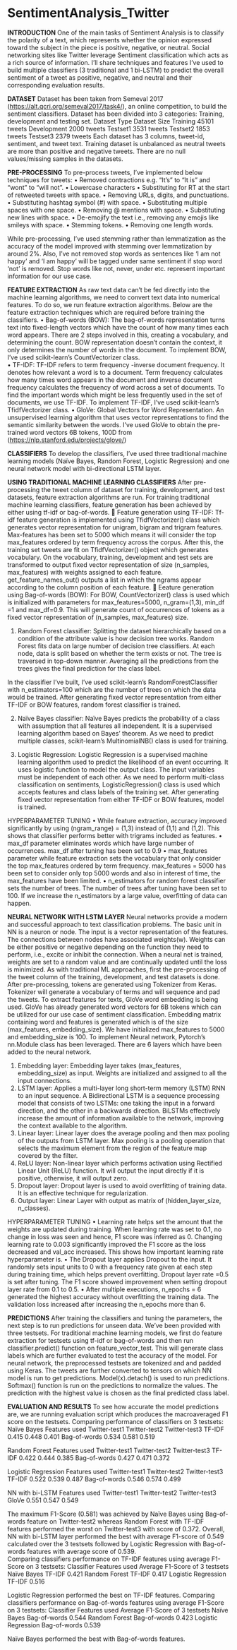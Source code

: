 # SentimentAnalysis_Twitter

**INTRODUCTION**
One of the main tasks of Sentiment Analysis is to classify the polarity of a text, which represents whether the opinion expressed toward the subject in the piece is positive, negative, or neutral. Social networking sites like Twitter leverage Sentiment classification which acts as a rich source of information. I’ll share techniques and features I’ve used to build multiple classifiers (3 traditional and 1 bi-LSTM) to predict the overall sentiment of a tweet as positive, negative, and neutral and their corresponding evaluation results.	

**DATASET**
Dataset has been taken from Semeval 2017 (https://alt.qcri.org/semeval2017/task4/), an online competition, to build the sentiment classifiers. Dataset has been divided into 3 categories: Training, development and testing set. 
Dataset Type	Dataset Size
Training	    45101 tweets
Development 	2000 tweets
Testset1	    3531 tweets
Testset2	    1853 tweets
Testset3	    2379 tweets
Each dataset has 3 columns, tweet-id, sentiment, and tweet text. Training dataset is unbalanced as neutral tweets are more than positive and negative tweets. There are no null values/missing samples in the datasets.     

**PRE-PROCESSING**
To pre-process tweets, I’ve implemented below techniques for tweets:
•	Removed contractions e.g. “It’s” to “It is” and “wont” to “will not”.
•	Lowercase characters
•	Substituting for RT at the start of retweeted tweets with space.
•	Removing URLs, digits, and punctuations.
•	Substituting hashtag symbol (#) with space.
•	Substituting multiple spaces with one space.
•	Removing @ mentions with space.
•	Substituting new lines with space.
•	De-emojify the text i.e., removing any emojis like smileys with space.
•	Stemming tokens. 
•	Removing one length words.

While pre-processing, I’ve used stemming rather than lemmatization as the accuracy of the model improved with stemming over lemmatization by around 2%. Also, I’ve not removed stop words as sentences like ‘I am not happy’ and ‘I am happy’ will be tagged under same sentiment if stop word ‘not’ is removed. Stop words like not, never, under etc. represent important information for our use case. 

**FEATURE EXTRACTION**
As raw text data can’t be fed directly into the machine learning algorithms, we need to convert text data into numerical features. To do so, we run feature extraction algorithms. Below are the feature extraction techniques which are required before training the classifiers. 
•	Bag-of-words (BOW): The bag-of-words representation turns text into fixed-length vectors which have the count of how many times each word appears. There are 2 steps involved in this, creating a vocabulary, and determining the count. BOW representation doesn’t contain the context, it only determines the number of words in the document. To implement BOW, I’ve used scikit-learn’s CountVectorizer class.  
•	TF-IDF: TF-IDF refers to term frequency -inverse document frequency. It denotes how relevant a word is to a document. Term frequency calculates how many times word appears in the document and inverse document frequency calculates the frequency of word across a set of documents. To find the important words which might be less frequently used in the set of documents, we use TF-IDF. To implement TF-IDF, I’ve used scikit-learn’s TfidfVectorizer class.
•	GloVe: Global Vectors for Word Representation. An unsupervised learning algorithm that uses vector representations to find the semantic similarity between the words. I’ve used GloVe to obtain the pre-trained word vectors 6B tokens, 100D from (https://nlp.stanford.edu/projects/glove/)

**CLASSIFIERS**
To develop the classifiers, I’ve used three traditional machine learning models (Naïve Bayes, Random Forest, Logistic Regression) and one neural network model with bi-directional LSTM layer. 

**USING TRADITIONAL MACHINE LEARNING CLASSIFIERS**
After pre-processing the tweet column of dataset for training, development, and test datasets, feature extraction algorithms are run. For training traditional machine learning classifiers, feature generation has been achieved by either using tf-idf or bag-of-words.
	Feature generation using TF-IDF: Tf-idf feature generation is implemented using TfidfVectorizer() class which generates vector representation for unigram, bigram and trigram features. Max-features has been set to 5000 which means it will consider the top max_features ordered by term frequency across the corpus. After this, the training set tweets are fit on TfidfVectorizer() object which generates vocabulary. On the vocabulary, training, development and test sets are transformed to output fixed vector representation of size (n_samples, max_features) with weights assigned to each feature. get_feature_names_out() outputs a list in which the ngrams appear according to the column position of each feature. 
	Eeature generation using Bag-of-words (BOW): For BOW, CountVectorizer() class is used which is initialized with parameters for max_features=5000, n_gram=(1,3), min_df =1 and max_df=0.9. This will generate count of occurrences of tokens as a fixed vector representation of (n_samples, max_features) size. 

1.	Random Forest classifier:  Splitting the dataset hierarchically based on a condition of the attribute value is how decision tree works. Random Forest fits data on large number of decision tree classifiers. At each node, data is split based on whether the term exists or not. The tree is traversed in top-down manner. Averaging all the predictions from the trees gives the final prediction for the class label. 

In the classifier I’ve built, I’ve used scikit-learn’s RandomForestClassifier with n_estimators=100 which are the number of trees on which the data would be trained. After generating fixed vector representation from either TF-IDF or BOW features, random forest classifier is trained. 

2.	Naïve Bayes classifier: Naïve Bayes predicts the probability of a class with assumption that all features all independent. It is a supervised learning algorithm based on Bayes’ theorem. As we need to predict multiple classes, scikit-learn’s MultinomialNB() class is used for training.

3.	Logistic Regression: Logistic Regression is a supervised machine learning algorithm used to predict the likelihood of an event occurring. It uses logistic function to model the output class. The input variables must be independent of each other. As we need to perform multi-class classification on sentiments, LogisticRegression() class is used which accepts features and class labels of the training set. After generating fixed vector representation from either TF-IDF or BOW features, model is trained. 

HYPERPARAMETER TUNING
•	While feature extraction, accuracy improved significantly by using (ngram_range) = (1,3) instead of (1,1) and (1,2). This shows that classifier performs better with trigrams included as features. 
•	max_df parameter eliminates words which have large number of occurrences. max_df after tuning has been set to 0.9
•	max_features parameter while feature extraction sets the vocabulary that only consider the top max_features ordered by term frequency. max_features = 5000 has been set to consider only top 5000 words and also in interest of time, the max_features have been limited. 
•	n_estimators for random forest classifier sets the number of trees. The number of trees after tuning have been set to 100. If we increase the n_estimators by a large value, overfitting of data can happen. 

**NEURAL NETWORK WITH LSTM LAYER**
Neural networks provide a modern and successful approach to text classification problems. The basic unit in NN is a neuron or node. The input is a vector representation of the features. The connections between nodes have associated weights(w). Weights can be either positive or negative depending on the function they need to perform, i.e., excite or inhibit the connection. When a neural net is trained, weights are set to a random value and are continually updated until the loss is minimized. 
As with traditional ML approaches, first the pre-processing of the tweet column of the training, development, and test datasets is done. After pre-processing, tokens are generated using Tokenizer from Keras. Tokenizer will generate a vocabulary of terms and will sequence and pad the tweets. To extract features for texts, GloVe word embedding is being used. GloVe has already generated word vectors for 6B tokens which can be utilized for our use case of sentiment classification. Embedding matrix containing word and features is generated which is of the size (max_features, embedding_size). We have initialized max_features to 5000 and embedding_size is 100. 
To implement Neural network, Pytorch’s nn.Module class has been leveraged. There are 6 layers which have been added to the neural network. 
1.	Embedding layer: Embedding layer takes (max_features, embedding_size) as input. Weights are initialized and assigned to all the input connections.
2.	LSTM layer: Applies a multi-layer long short-term memory (LSTM) RNN to an input sequence. A Bidirectional LSTM is a sequence processing model that consists of two LSTMs: one taking the input in a forward direction, and the other in a backwards direction. BiLSTMs effectively increase the amount of information available to the network, improving the context available to the algorithm.  
3.	Linear layer: Linear layer does the average pooling and then max pooling of the outputs from LSTM layer. Max pooling is a pooling operation that selects the maximum element from the region of the feature map covered by the filter.   
4.	ReLU layer: Non-linear layer which performs activation using Rectified Linear Unit (ReLU) function.  It will output the input directly if it is positive, otherwise, it will output zero.
5.	Dropout layer: Dropout layer is used to avoid overfitting of training data.  It is an effective technique for regularization.
6.	Output layer: Linear Layer with output as matrix of (hidden_layer_size, n_classes). 

HYPERPARAMETER TUNING
•	Learning rate helps set the amount that the weights are updated during training. When learning rate was set to 0.1, no change in loss was seen and hence, F1 score was inferred as 0. Changing learning rate to 0.003 significantly improved the F1 score as the loss decreased and val_acc increased. This shows how important learning rate hyperparameter is.
•	The Dropout layer applies Dropout to the input. It randomly sets input units to 0 with a frequency rate given at each step during training time, which helps prevent overfitting. Dropout layer rate =0.5 is set after tuning. The F1 score showed improvement when setting dropout layer rate from 0.1 to 0.5. 
•	After multiple executions, n_epochs = 6 generated the highest accuracy without overfitting the training data. The validation loss increased after increasing the n_epochs more than 6. 

**PREDICTIONS**
After training the classifiers and tuning the parameters, the next step is to run predictions for unseen data. We’ve been provided with three testsets. 
For traditional machine learning models, we first do feature extraction for testsets using tf-idf or bag-of-words and then run classifier.predict() function on feature_vector_test. This will generate class labels which are further evaluated to test the accuracy of the model.
For neural network, the preprocessed testsets are tokenized and and padded using Keras. The tweets are further converted to tensors on which NN model is run to get predictions. Model(x).detach() is used to run predictions. Softmax() function is run on the predictions to normalize the values. The prediction with the highest value is chosen as the final predicted class label.

**EVALUATION AND RESULTS**
To see how accurate the model predictions are, we are running evaluation script which produces the macroaveraged F1 score on the testsets. 
Comparing performance of classifiers on 3 testsets:
Naïve Bayes	Features used	Twitter-test1	Twitter-test2	Twitter-test3
	            TF-IDF	     0.415	          0.448	        0.401
	            Bag-of-words 0.534	          0.581	        0.519

Random Forest	Features used	Twitter-test1	Twitter-test2	Twitter-test3
	              TF-IDF	      0.422	        0.444	        0.385
	              Bag-of-words	0.427	        0.471       	0.372

Logistic Regression	Features used	Twitter-test1	Twitter-test2	Twitter-test3
	              TF-IDF	       0.522	       0.539	      0.487
	              Bag-of-words	 0.546	         0.574	      0.499

NN with bi-LSTM	Features used	Twitter-test1	Twitter-test2	Twitter-test3
	               GloVe	        0.551	        0.547	      0.549

The maximum F1-Score (0.581) was achieved by Naïve Bayes using Bag-of-words feature on Twitter-test2 whereas Random Forest with TF-IDF features performed the worst on Twitter-test3 with score of 0.372.
Overall, NN with bi-LSTM layer performed the best with average F1-score of 0.549 calculated over the 3 testsets followed by Logistic Regression with Bag-of-words features with average score of 0.539.  
Comparing classifiers performance on TF-IDF features using average F1-Score on 3 testsets:
Classifier	Features used	Average F1-Score of 3 testsets
Naïve Bayes	TF-IDF	0.421
Random Forest	TF-IDF	0.417
Logistic Regression	TF-IDF	0.516

Logistic Regression performed the best on TF-IDF features.
Comparing classifiers performance on Bag-of-words features using average F1-Score on 3 testsets:
Classifier	Features used	Average F1-Score of 3 testsets
Naïve Bayes	Bag-of-words	0.544
Random Forest	Bag-of-words	0.423
Logistic Regression	Bag-of-words	0.539

Naïve Bayes performed the best with Bag-of-words features.
